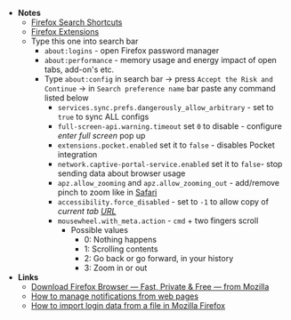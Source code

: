 - **Notes**
	- [Firefox Search Shortcuts](Firefox%20Search%20Shortcuts.md)
	- [Firefox Extensions](Firefox%20Extensions.md)
	- Type this one into search bar
		- `about:logins` - open Firefox password manager
		- `about:performance` - memory usage and energy impact of open tabs, add-on's etc.
		- Type `about:config` in search bar -> press `Accept the Risk and Continue` -> in `Search preference name` bar paste any command listed below
			- `services.sync.prefs.dangerously_allow_arbitrary` - set to `true` to sync ALL configs
			- `full-screen-api.warning.timeout` set `0` to disable - configure *enter full screen* pop up  
			- `extensions.pocket.enabled` set it to `false` - disables Pocket integration
			- `network.captive-portal-service.enabled` set it to `false`- stop sending data about browser usage
			- `apz.allow_zooming` and `apz.allow_zooming_out` - add/remove pinch to zoom like in [Safari](Internet/Safari.md)
			- `accessibility.force_disabled` - set to `-1` to allow copy of *current tab [URL](Internet/URL.md)*
			- `mousewheel.with_meta.action` - `cmd` + two fingers scroll 
				- Possible values
					- 0: Nothing happens
					- 1: Scrolling contents
					- 2: Go back or go forward, in your history
					- 3: Zoom in or out
- **Links**
	- [Download Firefox Browser — Fast, Private & Free — from Mozilla](https://www.mozilla.org/en-US/firefox/new/)
	- [How to manage notifications from web pages](https://support.mozilla.org/en-US/kb/push-notifications-firefox#w_upgraded-notifications)
	- [How to import login data from a file in Mozilla Firefox](https://www.thewindowsclub.com/how-to-import-passwords-from-a-file-in-firefox)